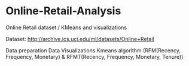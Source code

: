 # Online-Retail-Analysis
Online Retail dataset / KMeans and visualizations


Dataset: http://archive.ics.uci.edu/ml/datasets/Online+Retail

Data preparation
Data Visualizations
Kmeans algorithm (RFM(Recency, Frequency, Monetary) & RFMT(Recency, Frequency, Monetary, Tenure))

